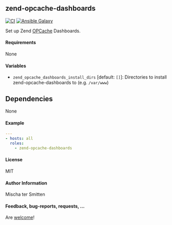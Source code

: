 ## zend-opcache-dashboards

[![CI](https://github.com/Oefenweb/ansible-zend-opcache-dashboards/workflows/CI/badge.svg)](https://github.com/Oefenweb/ansible-zend-opcache-dashboards/actions?query=workflow%3ACI)
[![Ansible Galaxy](http://img.shields.io/badge/ansible--galaxy-zend--opcache--dashboards-blue.svg)](https://galaxy.ansible.com/Oefenweb/zend_opcache_dashboards)

Set up Zend [OPCache](http://php.net/manual/en/book.opcache.php) Dashboards.

#### Requirements

None

#### Variables

* `zend_opcache_dashboards_install_dirs` [default: `[]`]: Directories to install zend-opcache-dashboards to (e.g. `/var/www`)

## Dependencies

None

#### Example

```yaml
---
- hosts: all
  roles:
    - zend-opcache-dashboards
```

#### License

MIT

#### Author Information

Mischa ter Smitten

#### Feedback, bug-reports, requests, ...

Are [welcome](https://github.com/Oefenweb/ansible-zend-opcache-dashboards/issues)!
